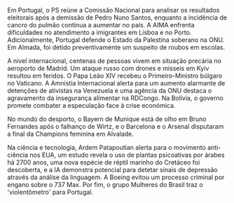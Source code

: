 Em Portugal, o PS reúne a Comissão Nacional para analisar os resultados eleitorais após a demissão de Pedro Nuno Santos, enquanto a incidência de cancro do pulmão continua a aumentar no país. A AIMA enfrenta dificuldades no atendimento a imigrantes em Lisboa e no Porto. Adicionalmente, Portugal defende o Estado da Palestina soberano na ONU. Em Almada, foi detido preventivamente um suspeito de roubos em escolas.

A nível internacional, centenas de pessoas vivem em situação precária no aeroporto de Madrid. Um ataque russo com drones e mísseis em Kyiv resultou em feridos. O Papa Leão XIV recebeu o Primeiro-Ministro búlgaro no Vaticano. A Amnistia Internacional alerta para um aumento alarmante de detenções de ativistas na Venezuela e uma agência da ONU destaca o agravamento da insegurança alimentar na RDCongo. Na Bolívia, o governo promete combater a especulação face à crise económica.

No mundo do desporto, o Bayern de Munique está de olho em Bruno Fernandes após o falhanço de Wirtz, e o Barcelona e o Arsenal disputaram a final da Champions feminina em Alvalade.

Na ciência e tecnologia, Ardem Patapoutian alerta para o movimento anti-ciência nos EUA, um estudo revela o uso de plantas psicoativas por árabes há 2700 anos, uma nova espécie de réptil marinho do Cretáceo foi descoberta, e a IA demonstra potencial para detetar sinais de depressão através da análise da linguagem. A Boeing evitou um processo criminal por engano sobre o 737 Max. Por fim, o grupo Mulheres do Brasil traz o 'violentômetro' para Portugal.